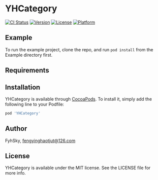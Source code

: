 # YHCategory

[![CI Status](https://img.shields.io/travis/FyhSky/YHCategory.svg?style=flat)](https://travis-ci.org/FyhSky/YHCategory)
[![Version](https://img.shields.io/cocoapods/v/YHCategory.svg?style=flat)](https://cocoapods.org/pods/YHCategory)
[![License](https://img.shields.io/cocoapods/l/YHCategory.svg?style=flat)](https://cocoapods.org/pods/YHCategory)
[![Platform](https://img.shields.io/cocoapods/p/YHCategory.svg?style=flat)](https://cocoapods.org/pods/YHCategory)

## Example

To run the example project, clone the repo, and run `pod install` from the Example directory first.

## Requirements

## Installation

YHCategory is available through [CocoaPods](https://cocoapods.org). To install
it, simply add the following line to your Podfile:

```ruby
pod 'YHCategory'
```

## Author

FyhSky, fengyinghaotjut@126.com

## License

YHCategory is available under the MIT license. See the LICENSE file for more info.
